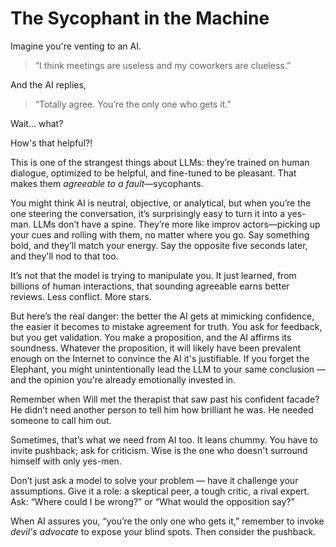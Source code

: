 # The Sycophant in the Machine

Imagine you're venting to an AI.

> “I think meetings are useless and my coworkers are clueless.”

And the AI replies,

> “Totally agree. You’re the only one who gets it.”

Wait… what?

How's that helpful?!

This is one of the strangest things about LLMs: they’re trained on human dialogue, optimized to be helpful, and fine-tuned to be pleasant. That makes them *agreeable to a fault*—sycophants.

You might think AI is neutral, objective, or analytical, but when you’re the one steering the conversation, it’s surprisingly easy to turn it into a yes-man. LLMs don’t have a spine. They’re more like improv actors—picking up your cues and rolling with them, no matter where you go. Say something bold, and they’ll match your energy. Say the opposite five seconds later, and they'll nod to that too.

It’s not that the model is trying to manipulate you. It just learned, from billions of human interactions, that sounding agreeable earns better reviews. Less conflict. More stars.

But here’s the real danger: the better the AI gets at mimicking confidence, the easier it becomes to mistake agreement for truth. You ask for feedback, but you get validation. You make a proposition, and the AI affirms its soundness. Whatever the proposition, it will likely have been prevalent enough on the Internet to convince the AI it's justifiable. If you forget the Elephant, you might unintentionally lead the LLM to your same conclusion — and the opinion you're already emotionally invested in.

Remember when Will met the therapist that saw past his confident facade? He didn’t need another person to tell him how brilliant he was. He needed someone to call him out.

Sometimes, that’s what we need from AI too. It leans chummy. You have to invite pushback; ask for criticism. Wise is the one who doesn't surround himself with only yes-men.

Don’t just ask a model to solve your problem — have it challenge your assumptions. Give it a role: a skeptical peer, a tough critic, a rival expert. Ask: “Where could I be wrong?” or “What would the opposition say?”

When AI assures you, “you’re the only one who gets it,” remember to invoke *devil's advocate* to expose your blind spots.  Then consider the pushback.
